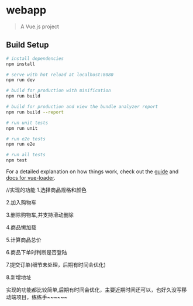 # webapp

> A Vue.js project

## Build Setup

``` bash
# install dependencies
npm install

# serve with hot reload at localhost:8080
npm run dev

# build for production with minification
npm run build

# build for production and view the bundle analyzer report
npm run build --report

# run unit tests
npm run unit

# run e2e tests
npm run e2e

# run all tests
npm test
```

For a detailed explanation on how things work, check out the [guide](http://vuejs-templates.github.io/webpack/) and [docs for vue-loader](http://vuejs.github.io/vue-loader).

//实现的功能
1.选择商品规格和颜色

2.加入购物车

3.删除购物车,并支持滑动删除

4.商品懒加载

5.计算商品总价

6.商品下单时判断是否登陆

7.提交订单(细节未处理，后期有时间会优化)

8.新增地址


实现的功能都比较简单,后期有时间会优化，主要近期时间还可以，也好久没写移动端项目，练练手~~~~~~ 
